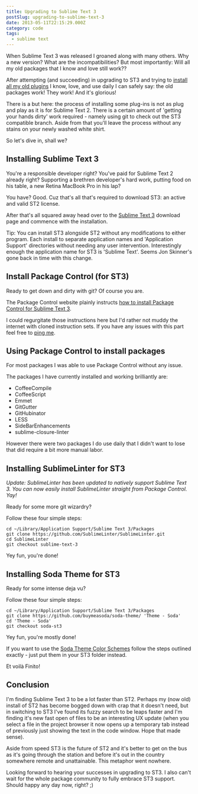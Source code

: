 ```yaml
---
title: Upgrading to Sublime Text 3
postSlug: upgrading-to-sublime-text-3
date: 2013-05-11T22:15:29.000Z
category: code
tags:
  - sublime text
---
```


When Sublime Text 3 was released I groaned along with many others. Why a new version? What are the incompatibilities? But most importantly: Will all my old packages that I know and love still work??

After attempting (and succeeding) in upgrading to ST3 and trying to <a href="http://blog.harrywolff.com/my-favorite-sublime-text-2-plugins-aka-packages/">install all my old plugins</a> I know, love, and use daily I can safely say: the old packages work! They work! And it's glorious!

There is a but here: the process of installing some plug-ins is not as plug and play as it is for Sublime Text 2. There is a certain amount of 'getting your hands dirty' work required - namely using git to check out the ST3 compatible branch. Aside from that you'll leave the process without any stains on your newly washed white shirt.

So let's dive in, shall we?

<h2>Installing Sublime Text 3</h2>
You're a responsible developer right? You've paid for Sublime Text 2 already right? Supporting a brethren developer's hard work, putting food on his table, a new Retina MacBook Pro in his lap?

You have? Good. Cuz that's all that's required to download ST3: an active and valid ST2 license.

After that's all squared away head over to the <a href="http://www.sublimetext.com/3">Sublime Text 3</a> download page and commence with the installation.

Tip: You can install ST3 alongside ST2 without any modifications to either program. Each install to separate application names and 'Application Support' directories without needing any user intervention. Interestingly enough the application name for ST3 is 'Sublime Text'. Seems Jon Skinner's gone back in time with this change.

<h2>Install Package Control (for ST3)</h2>
Ready to get down and dirty with git? Of course you are.

The Package Control website plainly instructs <a href="http://wbond.net/sublime_packages/package_control/installation#ST3">how to install Package Control for Sublime Text 3</a>.

I could regurgitate those instructions here but I'd rather not muddy the internet with cloned instruction sets. If you have any issues with this part feel free to <a href="https://twitter.com/hswolff">ping me</a>.

<h2>Using Package Control to install packages</h2>
For most packages I was able to use Package Control without any issue.

The packages I have currently installed and working brilliantly are:

<ul>
	<li>CoffeeCompile</li>
	<li>CoffeeScript</li>
	<li>Emmet</li>
	<li>GitGutter</li>
	<li>GitHubinator</li>
	<li>LESS</li>
	<li>SideBarEnhancements</li>
	<li>sublime-closure-linter</li>
</ul>
However there were two packages I do use daily that I didn't want to lose that did require a bit more manual labor.
<h2>Installing SublimeLinter for ST3</h2>

<em>Update: SublimeLinter has been updated to natively support Sublime Text 3. You can now easily install SublimeLinter straight from Package Control. Yay!</em>

Ready for some more git wizardry?

Follow these four simple steps:

```
cd ~/Library/Application Support/Sublime Text 3/Packages
git clone https://github.com/SublimeLinter/SublimeLinter.git
cd SublimeLinter
git checkout sublime-text-3
```

Yey fun, you're done!

<h2>Installing Soda Theme for ST3</h2>
Ready for some intense deja vu?

Follow these four simple steps:

```
cd ~/Library/Application Support/Sublime Text 3/Packages
git clone https://github.com/buymeasoda/soda-theme/ 'Theme - Soda'
cd 'Theme - Soda'
git checkout soda-st3
```

Yey fun, you're mostly done!

If you want to use the <a href="https://github.com/buymeasoda/soda-theme/#syntax-highlighting-colour-schemes">Soda Theme Color Schemes</a> follow the steps outlined exactly - just put them in your ST3 folder instead.

Et voilà Finito!

<h2>Conclusion</h2>
I'm finding Sublime Text 3 to be a lot faster than ST2. Perhaps my (now old) install of ST2 has become bogged down with crap that it doesn't need, but in switching to ST3 I've found its fuzzy search to be leaps faster and I'm finding it's new fast open of files to be an interesting UX update (when you select a file in the project browser it now opens up a temporary tab instead of previously just showing the text in the code window. Hope that made sense).

Aside from speed ST3 is the future of ST2 and it's better to get on the bus as it's going through the station and before it's out in the country somewhere remote and unattainable. This metaphor went nowhere.

Looking forward to hearing your successes in upgrading to ST3. I also can't wait for the whole package community to fully embrace ST3 support. Should happy any day now, right? ;)
